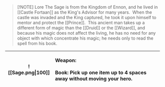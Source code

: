 
> [!NOTE] Lore
> The Sage is from the Kingdom of Ennon, and he lived in [[Castle Fortaan]] as the King's Advisor for many years.  When the castle was invaded and the King captured, he took it upon himself to mentor and protect the [[Prince]].  This ancient man takes up a different form of magic than the [[Druid]] or the [[Wizard]], and because his magic does not affect the living, he has no need for any object with which concentrate his magic; he needs only to read the spell from his book.

| ![[Sage.png\|100]] | <p align="left">Weapon:<br><br>Book: Pick up one item up to 4 spaces away without moving your hero.</p> |
| :----------------: | :-----------------------------------------------------------------------------------------------------: |
